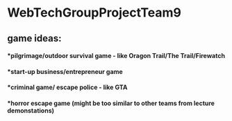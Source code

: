 # **WebTechGroupProjectTeam9**
## game ideas:
#### *pilgrimage/outdoor survival game - like Oragon Trail/The Trail/Firewatch
#### *start-up business/entrepreneur game
#### *criminal game/ escape police - like GTA
#### *horror escape game (might be too similar to other teams from lecture demonstations)
